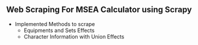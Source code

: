 ## Web Scraping For MSEA Calculator using Scrapy

* Implemented Methods to scrape
    * Equipments and Sets Effects
    * Character Information with Union Effects
